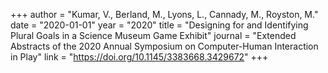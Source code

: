 +++
author = "Kumar, V., Berland, M., Lyons, L., Cannady, M., Royston, M."
date = "2020-01-01"
year = "2020"
title = "Designing for and Identifying Plural Goals in a Science Museum Game Exhibit"
journal = "Extended Abstracts of the 2020 Annual Symposium on Computer-Human Interaction in Play"
link = "https://doi.org/10.1145/3383668.3429672"
+++
